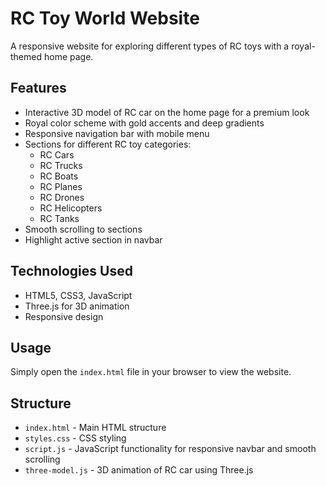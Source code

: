 # RC Toy World Website

A responsive website for exploring different types of RC toys with a royal-themed home page.

## Features

- Interactive 3D model of RC car on the home page for a premium look
- Royal color scheme with gold accents and deep gradients
- Responsive navigation bar with mobile menu
- Sections for different RC toy categories:
  - RC Cars
  - RC Trucks
  - RC Boats
  - RC Planes
  - RC Drones
  - RC Helicopters
  - RC Tanks
- Smooth scrolling to sections
- Highlight active section in navbar

## Technologies Used

- HTML5, CSS3, JavaScript
- Three.js for 3D animation
- Responsive design

## Usage

Simply open the `index.html` file in your browser to view the website.

## Structure

- `index.html` - Main HTML structure
- `styles.css` - CSS styling
- `script.js` - JavaScript functionality for responsive navbar and smooth scrolling
- `three-model.js` - 3D animation of RC car using Three.js 